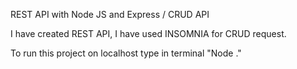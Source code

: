 REST API with Node JS and Express / CRUD API

I have created REST API, I have used INSOMNIA for CRUD request. 

To run this project on localhost type in terminal "Node ." 
